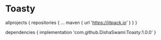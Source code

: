 # Toasty
allprojects {
		repositories {
			...
			maven { url 'https://jitpack.io' }
		}
	}
  
  
  dependencies {
	        implementation 'com.github.DishaSwami:Toasty:1.0.0'
	}
